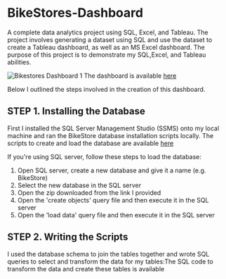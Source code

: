 # BikeStores-Dashboard
A complete data analytics project using SQL, Excel, and Tableau. The project involves generating  a dataset using SQL and use the dataset to create a Tableau dashboard, as well as an MS Excel dashboard.
The purpose of this project is to demonstrate my SQL,Excel, and Tableau abilities.

![Bikestores Dashboard 1](https://user-images.githubusercontent.com/76703169/220251306-2601e1b4-f7ab-467c-b3ac-d7d60df74960.png)
The dashboard is available [here](https://public.tableau.com/views/BikeStoresDashboard_16767919153100/Dashboard1?:language=en-US&:display_count=n&:origin=viz_share_link) 

Below I outlined the steps involved in the creation of this dashboard.
## STEP 1. Installing the Database
First I installed the SQL Server Management Studio (SSMS) onto my local machine and ran the BikeStore database installation scripts locally. The scripts to create and load the database are available [here](https://github.com/Emmanuel50-dev/BikeStores-Dashboard/blob/main/SQL-Server-Sample-Database.zip)

If you're using SQL server, follow these steps to load the database:

1. Open SQL server, create a new database and give it a name (e.g. BikeStore)
2. Select the new database in the SQL server
3. Open the zip downloaded from the link I provided 
4. Open the 'create objects' query file and then execute it in the SQL server
5. Open the 'load data' query file and then execute it in the SQL server


## STEP 2. Writing the Scripts
I used the database schema to join the tables together and wrote SQL queries to select and transform the data for my tables:The SQL code to transform the data and create these tables is available
